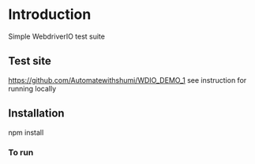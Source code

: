 # Introduction
Simple WebdriverIO test suite


## Test site

https://github.com/Automatewithshumi/WDIO_DEMO_1
see instruction for running locally

## Installation 
npm install

### To run

